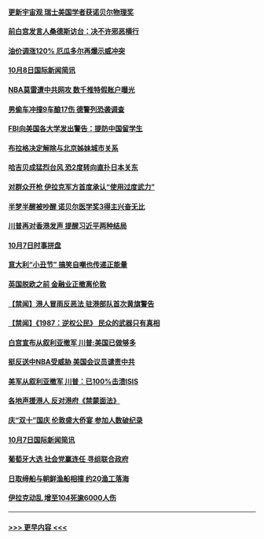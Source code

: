 #### [更新宇宙观 瑞士美国学者获诺贝尔物理奖](../pages/prog202/a102681741.md?t=10081801) 
#### [前白宫发言人桑德斯访台：决不许邪恶横行](../pages/prog202/a102681693.md?t=10081801) 
#### [油价调涨120% 厄瓜多尔再爆示威冲突](../pages/prog202/a102681562.md?t=10081801) 
#### [10月8日国际新闻简讯](../pages/prog202/a102681523.md?t=10081801) 
#### [NBA莫雷遭中共网攻 数千推特假账户曝光](../pages/prog202/a102681478.md?t=10081801) 
#### [男偷车冲撞9车酿17伤 德警列恐袭调查](../pages/prog202/a102681390.md?t=10081801) 
#### [FBI向美国各大学发出警告：提防中国留学生](../pages/prog202/a102681466.md?t=10081801) 
#### [布拉格决定解除与北京姊妹城市关系](../pages/prog202/a102681430.md?t=10081801) 
#### [哈吉贝成猛烈台风 恐2度转向直扑日本关东](../pages/prog202/a102681388.md?t=10081801) 
#### [对群众开枪 伊拉克军方首度承认“使用过度武力”](../pages/prog202/a102681349.md?t=10081801) 
#### [半梦半醒被吵醒 诺贝尔医学奖3得主兴奋无比](../pages/prog202/a102681296.md?t=10081801) 
#### [川普再对香港发声 提醒习近平两种结局](../pages/prog202/a102681295.md?t=10081801) 
#### [10月7日时事拼盘](../pages/prog202/a102681197.md?t=10081801) 
#### [意大利“小丑节” 搞笑自嘲也传递正能量](../pages/prog202/a102681137.md?t=10081801) 
#### [英国脱欧之前 金融业正撤离伦敦](../pages/prog202/a102681141.md?t=10081801) 
#### [【禁闻】港人冒雨反恶法 驻港部队首次黄旗警告](../pages/prog202/a102681103.md?t=10081801) 
#### [【禁闻】《1987：逆权公民》 民众的武器只有真相](../pages/prog202/a102681110.md?t=10081801) 
#### [白宫宣布从叙利亚撤军 川普:美国已做够多](../pages/prog202/a102681063.md?t=10081801) 
#### [挺反送中NBA受威胁 美国会议员谴责中共](../pages/prog202/a102680967.md?t=10081801) 
#### [美军从叙利亚撤军 川普：已100%击溃ISIS](../pages/prog202/a102680969.md?t=10081801) 
#### [各地声援港人 反对港府《禁蒙面法》](../pages/prog202/a102680948.md?t=10081801) 
#### [庆“双十”国庆 伦敦盛大侨宴 参加人数破纪录](../pages/prog202/a102680896.md?t=10081801) 
#### [10月7日国际新闻简讯](../pages/prog202/a102680682.md?t=10081801) 
#### [葡萄牙大选 社会党赢连任 寻组联合政府](../pages/prog202/a102680602.md?t=10081801) 
#### [日取缔船与朝鲜渔船相撞 约20渔工落海](../pages/prog202/a102680569.md?t=10081801) 
#### [伊拉克动乱 增至104死逾6000人伤](../pages/prog202/a102680557.md?t=10081801) 

----
#### [ >>> 更早内容 <<< ](../indexes/prog202-earlier.md)
